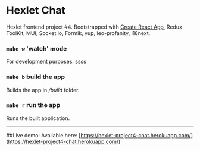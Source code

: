 # Hexlet Chat

Hexlet frontend project #4.
Bootstrapped with [Create React App](https://github.com/facebook/create-react-app), Redux ToolKit, MUI, Socket io, Formik, yup, leo-profanity, i18next.



### `make w` 'watch' mode
For development purposes.
ssss
### `make b` build the app
Builds the app in */build* folder.

### `make r` run the app
Runs the built application.

---

##Live demo:
Available here: [https://hexlet-project4-chat.herokuapp.com/](https://hexlet-project4-chat.herokuapp.com/)
